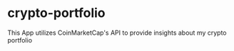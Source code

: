 # crypto-portfolio
This App utilizes CoinMarketCap's API to provide insights about my crypto portfolio
